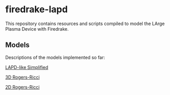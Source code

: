 # firedrake-lapd

This repository contains resources and scripts compiled to model the LArge Plasma Device with Firedrake.

## Models

Descriptions of the models implemented so far:

[LAPD-like Simplified](./docs/simplified.md)

[3D Rogers-Ricci](./docs/rogers-ricci.md)

[2D Rogers-Ricci](./docs/rogers-ricci-2d.md)
